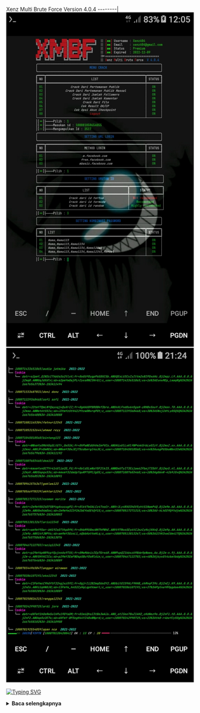 Xenz Multi Brute Force Version 4.0.4
--------|
![](https://github.com/Xenz404/XMBF/blob/main/Screenshot_20221110-120527.jpg)
![](https://github.com/Xenz404/XMBF/blob/main/Screenshot_20221105-212450.jpg)

[![Typing SVG](https://readme-typing-svg.herokuapp.com?font=Neuton&size=25&color=30FF40&background=000000&center=true&vCenter=true&width=360&height=60&lines=Bakso+kontol+bakso+kontol)](https://git.io/typing-svg)

<details>
  <summary><b>Baca selengkapnya </b></summary>

#### ★ Social Accounts ★
<a href="https://m.facebook.com/inu.pembangkang.7"><img src="https://raw.githubusercontent.com/Dumai-991/Dumai-991/main/Image/images.png" alt="alt text" width="75" height="75"></a><a href="https://wa.me/6283138613993?text=Assalamualaikum+Warohmatullahi+wabaokatuh">
#### _ Install _
```python
pkg update && pkg upgrade
pkg install python
pkg install git
git clone https://github.com/Xenz404/XMBF
cd XMBF
pip install -r requirements.txt
python Run.py
```
### KEY
```
JZMSN-ODJKP-ICGOA-YEBHJ
```
